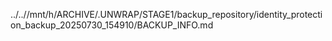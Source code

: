 ../..//mnt/h/ARCHIVE/.UNWRAP/STAGE1/backup_repository/identity_protection_backup_20250730_154910/BACKUP_INFO.md